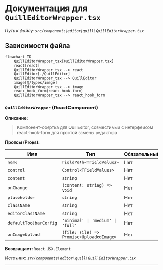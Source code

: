 # Документация для `QuillEditorWrapper.tsx`

*Путь к файлу: `src/components\editor\quill\QuillEditorWrapper.tsx`*

## Зависимости файла

```mermaid
flowchart TD
    QuillEditorWrapper_tsx[QuillEditorWrapper.tsx]
    react[react]
    QuillEditorWrapper_tsx --> react
    QuillEditor[./QuillEditor]
    QuillEditorWrapper_tsx --> QuillEditor
    image[@/types/image]
    QuillEditorWrapper_tsx --> image
    react_hook_form[react-hook-form]
    QuillEditorWrapper_tsx --> react_hook_form
```

### `QuillEditorWrapper` (ReactComponent)

**Описание:**

> Компонент-обертка для QuillEditor, совместимый с интерфейсом react-hook-form
> для простой замены редактора

**Пропсы (Props):**

| Имя | Тип | Обязательный | Описание |
|---|---|---|---|
| `name` | `FieldPath<TFieldValues>` | Нет |  |
| `control` | `Control<TFieldValues>` | Нет |  |
| `content` | `string` | Нет |  |
| `onChange` | `(content: string) => void` | Нет |  |
| `placeholder` | `string` | Нет |  |
| `className` | `string` | Нет |  |
| `editorClassName` | `string` | Нет |  |
| `defaultToolbarConfig` | `'minimal' \| 'medium' \| 'full'` | Нет |  |
| `onImageUpload` | `(file: File) => Promise<UploadedImage>` | Нет |  |

**Возвращает:** `React.JSX.Element`

*Источник: `src/components\editor\quill\QuillEditorWrapper.tsx`*

---
